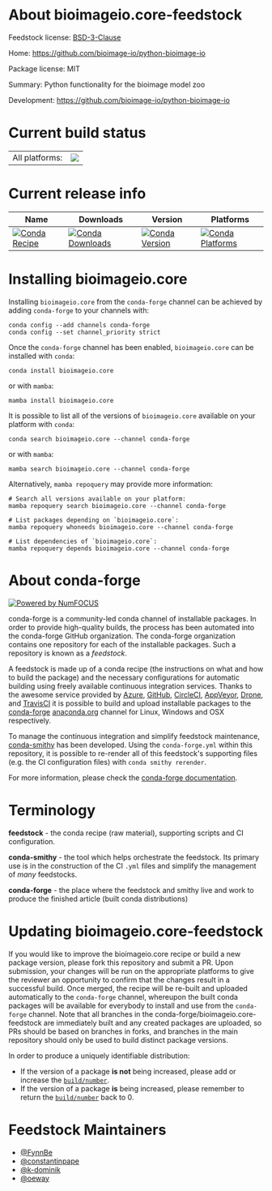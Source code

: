 About bioimageio.core-feedstock
===============================

Feedstock license: [BSD-3-Clause](https://github.com/conda-forge/bioimageio.core-feedstock/blob/main/LICENSE.txt)

Home: https://github.com/bioimage-io/python-bioimage-io

Package license: MIT

Summary: Python functionality for the bioimage model zoo

Development: https://github.com/bioimage-io/python-bioimage-io

Current build status
====================


<table><tr><td>All platforms:</td>
    <td>
      <a href="https://dev.azure.com/conda-forge/feedstock-builds/_build/latest?definitionId=13996&branchName=main">
        <img src="https://dev.azure.com/conda-forge/feedstock-builds/_apis/build/status/bioimageio.core-feedstock?branchName=main">
      </a>
    </td>
  </tr>
</table>

Current release info
====================

| Name | Downloads | Version | Platforms |
| --- | --- | --- | --- |
| [![Conda Recipe](https://img.shields.io/badge/recipe-bioimageio.core-green.svg)](https://anaconda.org/conda-forge/bioimageio.core) | [![Conda Downloads](https://img.shields.io/conda/dn/conda-forge/bioimageio.core.svg)](https://anaconda.org/conda-forge/bioimageio.core) | [![Conda Version](https://img.shields.io/conda/vn/conda-forge/bioimageio.core.svg)](https://anaconda.org/conda-forge/bioimageio.core) | [![Conda Platforms](https://img.shields.io/conda/pn/conda-forge/bioimageio.core.svg)](https://anaconda.org/conda-forge/bioimageio.core) |

Installing bioimageio.core
==========================

Installing `bioimageio.core` from the `conda-forge` channel can be achieved by adding `conda-forge` to your channels with:

```
conda config --add channels conda-forge
conda config --set channel_priority strict
```

Once the `conda-forge` channel has been enabled, `bioimageio.core` can be installed with `conda`:

```
conda install bioimageio.core
```

or with `mamba`:

```
mamba install bioimageio.core
```

It is possible to list all of the versions of `bioimageio.core` available on your platform with `conda`:

```
conda search bioimageio.core --channel conda-forge
```

or with `mamba`:

```
mamba search bioimageio.core --channel conda-forge
```

Alternatively, `mamba repoquery` may provide more information:

```
# Search all versions available on your platform:
mamba repoquery search bioimageio.core --channel conda-forge

# List packages depending on `bioimageio.core`:
mamba repoquery whoneeds bioimageio.core --channel conda-forge

# List dependencies of `bioimageio.core`:
mamba repoquery depends bioimageio.core --channel conda-forge
```


About conda-forge
=================

[![Powered by
NumFOCUS](https://img.shields.io/badge/powered%20by-NumFOCUS-orange.svg?style=flat&colorA=E1523D&colorB=007D8A)](https://numfocus.org)

conda-forge is a community-led conda channel of installable packages.
In order to provide high-quality builds, the process has been automated into the
conda-forge GitHub organization. The conda-forge organization contains one repository
for each of the installable packages. Such a repository is known as a *feedstock*.

A feedstock is made up of a conda recipe (the instructions on what and how to build
the package) and the necessary configurations for automatic building using freely
available continuous integration services. Thanks to the awesome service provided by
[Azure](https://azure.microsoft.com/en-us/services/devops/), [GitHub](https://github.com/),
[CircleCI](https://circleci.com/), [AppVeyor](https://www.appveyor.com/),
[Drone](https://cloud.drone.io/welcome), and [TravisCI](https://travis-ci.com/)
it is possible to build and upload installable packages to the
[conda-forge](https://anaconda.org/conda-forge) [anaconda.org](https://anaconda.org/)
channel for Linux, Windows and OSX respectively.

To manage the continuous integration and simplify feedstock maintenance,
[conda-smithy](https://github.com/conda-forge/conda-smithy) has been developed.
Using the ``conda-forge.yml`` within this repository, it is possible to re-render all of
this feedstock's supporting files (e.g. the CI configuration files) with ``conda smithy rerender``.

For more information, please check the [conda-forge documentation](https://conda-forge.org/docs/).

Terminology
===========

**feedstock** - the conda recipe (raw material), supporting scripts and CI configuration.

**conda-smithy** - the tool which helps orchestrate the feedstock.
                   Its primary use is in the construction of the CI ``.yml`` files
                   and simplify the management of *many* feedstocks.

**conda-forge** - the place where the feedstock and smithy live and work to
                  produce the finished article (built conda distributions)


Updating bioimageio.core-feedstock
==================================

If you would like to improve the bioimageio.core recipe or build a new
package version, please fork this repository and submit a PR. Upon submission,
your changes will be run on the appropriate platforms to give the reviewer an
opportunity to confirm that the changes result in a successful build. Once
merged, the recipe will be re-built and uploaded automatically to the
`conda-forge` channel, whereupon the built conda packages will be available for
everybody to install and use from the `conda-forge` channel.
Note that all branches in the conda-forge/bioimageio.core-feedstock are
immediately built and any created packages are uploaded, so PRs should be based
on branches in forks, and branches in the main repository should only be used to
build distinct package versions.

In order to produce a uniquely identifiable distribution:
 * If the version of a package **is not** being increased, please add or increase
   the [``build/number``](https://docs.conda.io/projects/conda-build/en/latest/resources/define-metadata.html#build-number-and-string).
 * If the version of a package **is** being increased, please remember to return
   the [``build/number``](https://docs.conda.io/projects/conda-build/en/latest/resources/define-metadata.html#build-number-and-string)
   back to 0.

Feedstock Maintainers
=====================

* [@FynnBe](https://github.com/FynnBe/)
* [@constantinpape](https://github.com/constantinpape/)
* [@k-dominik](https://github.com/k-dominik/)
* [@oeway](https://github.com/oeway/)

